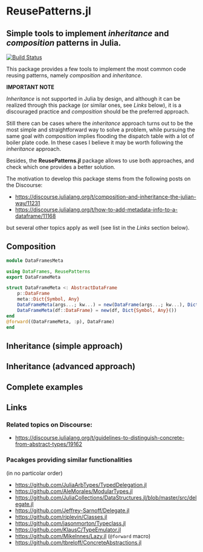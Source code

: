 # ReusePatterns.jl
## Simple tools to implement *inheritance* and *composition* patterns in Julia.

[![Build Status](https://travis-ci.org/gcalderone/ReusePatterns.jl.svg?branch=master)](https://travis-ci.org/gcalderone/ReusePatterns.jl)

This package provides a few tools to implement the most common code reusing patterns, namely *composition* and *inheritance*.

**IMPORTANT NOTE**

*Inheritance* is not supported in Julia by design, and although it can be realized through this package (or similar ones, see *Links* below), it is a discouraged practice and *composition* should be the preferred approach.

Still there can be cases where the *inheritance* approach turns out to be the most simple and straightforward way to solve a problem, while pursuing the same goal with *composition* implies flooding the dispatch table with a lot of boiler plate code.  In these cases I believe it may be worth following the *inheritance* approach.

Besides, the **ReusePatterns.jl** package allows to use both approaches, and check which one provides a better solution.

The motivation to develop this package stems from the following posts on the Discourse:
- https://discourse.julialang.org/t/composition-and-inheritance-the-julian-way/11231
- https://discourse.julialang.org/t/how-to-add-metadata-info-to-a-dataframe/11168

but several other topics apply as well (see list in the *Links* section below).





## Composition

```julia
module DataFramesMeta

using DataFrames, ReusePatterns
export DataFrameMeta

struct DataFrameMeta <: AbstractDataFrame
    p::DataFrame
    meta::Dict{Symbol, Any}
    DataFrameMeta(args...; kw...) = new(DataFrame(args...; kw...), Dict{Symbol, Any}())
    DataFrameMeta(df::DataFrame) = new(df, Dict{Symbol, Any}())
end
@forward((DataFrameMeta, :p), DataFrame)
end
```

## Inheritance (simple approach)

## Inheritance (advanced approach)

## Complete examples



## Links 

### Related topics on Discourse:
- https://discourse.julialang.org/t/guidelines-to-distinguish-concrete-from-abstract-types/19162


### Pacakges providing similar functionalities
(in no particolar order)

- https://github.com/JuliaArbTypes/TypedDelegation.jl
- https://github.com/AleMorales/ModularTypes.jl
- https://github.com/JuliaCollections/DataStructures.jl/blob/master/src/delegate.jl
- https://github.com/Jeffrey-Sarnoff/Delegate.jl
- https://github.com/rjplevin/Classes.jl
- https://github.com/jasonmorton/Typeclass.jl
- https://github.com/KlausC/TypeEmulator.jl
- https://github.com/MikeInnes/Lazy.jl (`@forward` macro)
- https://github.com/tbreloff/ConcreteAbstractions.jl
